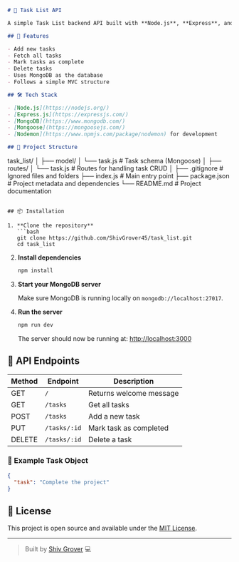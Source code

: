 

```markdown
# 📝 Task List API

A simple Task List backend API built with **Node.js**, **Express**, and **MongoDB** using **Mongoose** for database modeling. This project allows you to create, retrieve, update, and delete tasks — a clean introduction to building REST APIs with MongoDB.

## 🚀 Features

- Add new tasks  
- Fetch all tasks  
- Mark tasks as complete  
- Delete tasks  
- Uses MongoDB as the database  
- Follows a simple MVC structure

## 🛠️ Tech Stack

- [Node.js](https://nodejs.org/)
- [Express.js](https://expressjs.com/)
- [MongoDB](https://www.mongodb.com/)
- [Mongoose](https://mongoosejs.com/)
- [Nodemon](https://www.npmjs.com/package/nodemon) for development

## 📂 Project Structure

```

task\_list/
│
├── model/
│   └── task.js            # Task schema (Mongoose)
│
├── routes/
│   └── task.js            # Routes for handling task CRUD
│
├── .gitignore             # Ignored files and folders
├── index.js               # Main entry point
├── package.json           # Project metadata and dependencies
└── README.md              # Project documentation

````

## 📦 Installation

1. **Clone the repository**
   ```bash
   git clone https://github.com/ShivGrover45/task_list.git
   cd task_list
````

2. **Install dependencies**

   ```bash
   npm install
   ```

3. **Start your MongoDB server**

   Make sure MongoDB is running locally on `mongodb://localhost:27017`.

4. **Run the server**

   ```bash
   npm run dev
   ```

   The server should now be running at:
   [http://localhost:3000](http://localhost:3000)

## 🧪 API Endpoints

| Method | Endpoint     | Description             |
| ------ | ------------ | ----------------------- |
| GET    | `/`          | Returns welcome message |
| GET    | `/tasks`     | Get all tasks           |
| POST   | `/tasks`     | Add a new task          |
| PUT    | `/tasks/:id` | Mark task as completed  |
| DELETE | `/tasks/:id` | Delete a task           |

### 📌 Example Task Object

```json
{
  "task": "Complete the project"
}
```

## 📄 License

This project is open source and available under the [MIT License](LICENSE).

---

> Built by [Shiv Grover](https://github.com/ShivGrover45) 💻



